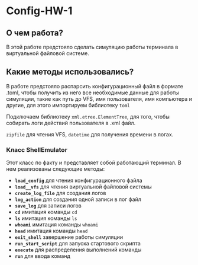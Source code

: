 # Config-HW-1
## О чем работа?
В этой работе предстояло сделать симуляцию работы терминала в виртуальной файловой системе.
## Какие методы использовались?
В работе предстояло распарсить конфигурационный файл в формате .toml, чтобы получить из него все необходимые данные для работы симуляции, такие как путь до VFS, имя пользователя, имя компьютера и другие, для этого импортируем библиотеку `toml`

Подключаем библиотеку `xml.etree.ElementTree`, для того, чтобы собирать логи действий пользователя в .xml файл.

`zipfile` для чтения VFS, `datetime` для получения времени в логах.

### Класс ShellEmulator
Этот класс по факту и представляет собой работающий терминал. В нем реализованы следующие методы:
+ **`load_config`** для чтения конфигурационного файла
+ **`load__vfs`** для чтения виртуальной файловой системы
+ **`create_log_file`** для создания логов
+ **`log_action`** для создания одной записи в лог файл
+ **`save_log`** для записи логов
+ **`cd`** имитация команды `cd`
+ **`ls`** имитация команды `ls`
+ **`whoami`** имитация команды `whoami`
+ **`head`** имитация команды `head`
+ **`exit_shell`** завершение работы симуляции
+ **`run_start_script`** для запуска стартового скрипта
+ **`execute`** для распределения выполнений команды
+ **`run`** для ввода команд
